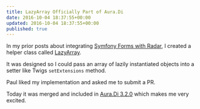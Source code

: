 ```yaml
---
title: LazyArray Officially Part of Aura.Di
date: 2016-10-04 18:37:55+00:00
updated: 2016-10-04 18:37:55+00:00
published: true
---
```


In my prior posts about integrating [Symfony Forms with Radar](/symfony-forms-radar/), I created a helper class called [LazyArray](https://github.com/futureproofphp/symfony-forms-radar/blob/1.x/src/LazyArray.php).

It was designed so I could pass an array of lazily instantiated objects into a setter like Twigs `setExtensions` method.

Paul liked my implementation and asked me to submit a PR.

Today it was merged and included in [Aura.Di 3.2.0](https://github.com/auraphp/Aura.Di/releases/tag/3.2.0) which makes me very excited.

